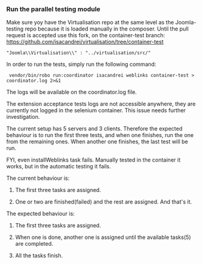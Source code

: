 ### Run the parallel testing module

Make sure yoy have the Virtualisation repo at the same level as the Joomla-testing repo because it is loaded manually in the composer. Until the pull request is accepted use this fork, on the container-test branch: https://github.com/isacandrei/virtualisation/tree/container-test

```
"Joomla\\Virtualisation\\" : "../virtualisation/src/"
```

In order to run the tests, simply run the following command:

```
 vendor/bin/robo run:coordinator isacandrei weblinks container-test > coordinator.log 2>&1
```

The logs will be available on the coordinator.log file.

The extension acceptance tests logs are not accessible anywhere, they are currently not logged in the selenium container. This issue needs further investigation.

The current setup has 5 servers and 3 clients. Therefore the expected behaviour is to run the first three tests, and when one finishes, run the one from the remaining ones. When another one finishes, the last test will be run.
 
FYI, even installWeblinks task fails. Manually tested in the container it works, but in the automatic testing it fails.

The current behaviour is: 

1. The first three tasks are assigned.

2. One or two are finished(failed) and the rest are assigned. And that's it.

The expected behaviour is:

1. The first three tasks are assigned. 

2. When one is done, another one is assigned until the available tasks(5) are completed.

3. All the tasks finish.
